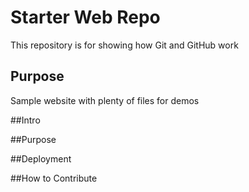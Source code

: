 # Starter Web Repo

This repository is for showing how Git and GitHub work

## Purpose

Sample website with plenty of files for demos

##Intro

##Purpose

##Deployment

##How to Contribute


